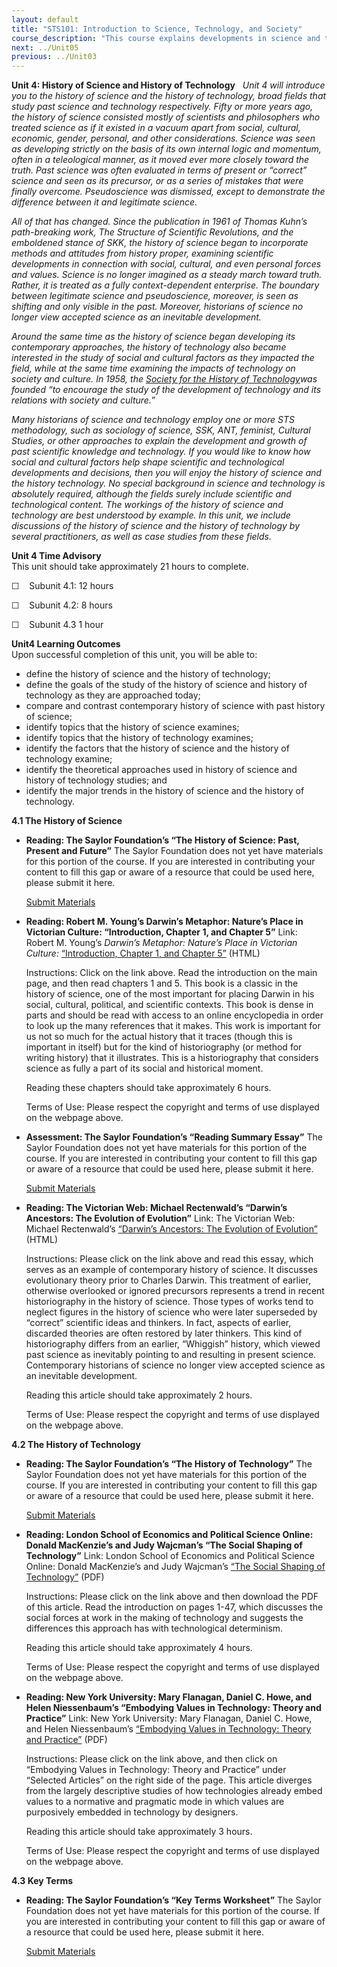 ```yaml
---
layout: default
title: "STS101: Introduction to Science, Technology, and Society"
course_description: "This course explains developments in science and technology in terms of their interactions with social, cultural, environmental, and other issues. This course will prepare you for the STS major by introducing its core components: the philosophy of science, history of science, history of technology, science and ethics, and science policy."
next: ../Unit05
previous: ../Unit03
---
```

**Unit 4: History of Science and History of Technology** <span
id="4"></span> 
*Unit 4 will introduce you to the history of science and the history of
technology, broad fields that study past science and technology
respectively. Fifty or more years ago, the history of science consisted
mostly of scientists and philosophers who treated science as if it
existed in a vacuum apart from social, cultural, economic, gender,
personal, and other considerations. Science was seen as developing
strictly on the basis of its own internal logic and momentum, often in a
teleological manner, as it moved ever more closely toward the truth.
Past science was often evaluated in terms of present or “correct”
science and seen as its precursor, or as a series of mistakes that were
finally overcome. Pseudoscience was dismissed, except to demonstrate the
difference between it and legitimate science.*  
  
 *All of that has changed. Since the publication in 1961 of Thomas
Kuhn’s path-breaking work, The Structure of Scientific Revolutions, and
the emboldened stance of SKK, the history of science began to
incorporate methods and attitudes from history proper, examining
scientific developments in connection with social, cultural, and even
personal forces and values. Science is no longer imagined as a steady
march toward truth. Rather, it is treated as a fully context-dependent
enterprise. The boundary between legitimate science and pseudoscience,
moreover, is seen as shifting and only visible in the past. Moreover,
historians of science no longer view accepted science as an inevitable
development.*  
  
 *Around the same time as the history of science began developing its
contemporary approaches, the history of technology also became
interested in the study of social and cultural factors as they impacted
the field, while at the same time examining the impacts of technology on
society and culture. In 1958, the [Society for the History of
Technology](http://www.historyoftechnology.org/)was founded “to
encourage the study of the development of technology and its relations
with society and culture.”*  
  
 *Many historians of science and technology employ one or more STS
methodology, such as sociology of science, SSK, ANT, feminist, Cultural
Studies, or other approaches to explain the development and growth of
past scientific knowledge and technology. If you would like to know how
social and cultural factors help shape scientific and technological
developments and decisions, then you will enjoy the history of science
and the history technology. No special background in science and
technology is absolutely required, although the fields surely include
scientific and technological content. The workings of the history of
science and technology are best understood by example. In this unit, we
include discussions of the history of science and the history of
technology by several practitioners, as well as case studies from these
fields.*

**Unit 4 Time Advisory**  
This unit should take approximately 21 hours to complete.  
  
 ☐    Subunit 4.1: 12 hours  
  
 ☐    Subunit 4.2: 8 hours  
  
 ☐    Subunit 4.3 1 hour

**Unit4 Learning Outcomes**  
Upon successful completion of this unit, you will be able to:
-   define the history of science and the history of technology;
-   define the goals of the study of the history of science and history
    of technology as they are approached today;
-   compare and contrast contemporary history of science with past
    history of science;
-   identify topics that the history of science examines;
-   identify topics that the history of technology examines;
-   identify the factors that the history of science and the history of
    technology examine;
-   identify the theoretical approaches used in history of science and
    history of technology studies; and
-   identify the major trends in the history of science and the history
    of technology.

**4.1 The History of Science** <span id="4.1"></span> 
-   **Reading: The Saylor Foundation’s “The History of Science: Past,
    Present and Future”**
    The Saylor Foundation does not yet have materials for this portion
    of the course. If you are interested in contributing your content to
    fill this gap or aware of a resource that could be used here, please
    submit it here.

    [Submit Materials](/contribute/)

-   **Reading: Robert M. Young’s Darwin’s Metaphor: Nature’s Place in
    Victorian Culture: “Introduction, Chapter 1, and Chapter 5”**
    Link: Robert M. Young’s *Darwin’s Metaphor: Nature’s Place in
    Victorian Culture:* [“Introduction, Chapter 1, and Chapter
    5”](http://human-nature.com/dm/dar.html) (HTML)  
      
     Instructions: Click on the link above. Read the introduction on the
    main page, and then read chapters 1 and 5. This book is a classic in
    the history of science, one of the most important for placing Darwin
    in his social, cultural, political, and scientific contexts. This
    book is dense in parts and should be read with access to an online
    encyclopedia in order to look up the many references that it makes.
    This work is important for us not so much for the actual history
    that it traces (though this is important in itself) but for the kind
    of historiography (or method for writing history) that it
    illustrates. This is a historiography that considers science as
    fully a part of its social and historical moment.  
      
     Reading these chapters should take approximately 6 hours.  
      
     Terms of Use: Please respect the copyright and terms of use
    displayed on the webpage above.

-   **Assessment: The Saylor Foundation’s “Reading Summary Essay”**
    The Saylor Foundation does not yet have materials for this portion
    of the course. If you are interested in contributing your content to
    fill this gap or aware of a resource that could be used here, please
    submit it here.

    [Submit Materials](/contribute/)

-   **Reading: The Victorian Web: Michael Rectenwald’s “Darwin’s
    Ancestors: The Evolution of Evolution”**
    Link: The Victorian Web: Michael Rectenwald’s [“Darwin’s Ancestors:
    The Evolution of
    Evolution”](http://www.victorianweb.org/science/darwin/rectenwald.html)
    (HTML)  
      
     Instructions: Please click on the link above and read this essay,
    which serves as an example of contemporary history of science. It
    discusses evolutionary theory prior to Charles Darwin. This
    treatment of earlier, otherwise overlooked or ignored precursors
    represents a trend in recent historiography in the history of
    science. Those types of works tend to neglect figures in the history
    of science who were later superseded by “correct” scientific ideas
    and thinkers. In fact, aspects of earlier, discarded theories are
    often restored by later thinkers. This kind of historiography
    differs from an earlier, “Whiggish” history, which viewed past
    science as inevitably pointing to and resulting in present science.
    Contemporary historians of science no longer view accepted science
    as an inevitable development.  
      
     Reading this article should take approximately 2 hours.  
      
     Terms of Use: Please respect the copyright and terms of use
    displayed on the webpage above.

**4.2 The History of Technology** <span id="4.2"></span> 
-   **Reading: The Saylor Foundation’s “The History of Technology”**
    The Saylor Foundation does not yet have materials for this portion
    of the course. If you are interested in contributing your content to
    fill this gap or aware of a resource that could be used here, please
    submit it here.

    [Submit Materials](/contribute/)

-   **Reading: London School of Economics and Political Science Online:
    Donald MacKenzie’s and Judy Wajcman’s “The Social Shaping of
    Technology”**
    Link: London School of Economics and Political Science Online:
    Donald MacKenzie’s and Judy Wajcman’s [“The Social Shaping of
    Technology”](http://eprints.lse.ac.uk/28638/) (PDF)  
      
     Instructions: Please click on the link above and then download the
    PDF of this article. Read the introduction on pages 1-47, which
    discusses the social forces at work in the making of technology and
    suggests the differences this approach has with technological
    determinism.  
      
     Reading this article should take approximately 4 hours.  
      
     Terms of Use: Please respect the copyright and terms of use
    displayed on the webpage above.

-   **Reading: New York University: Mary Flanagan, Daniel C. Howe, and
    Helen Niessenbaum’s “Embodying Values in Technology: Theory and
    Practice”**
    Link: New York University: Mary Flanagan, Daniel C. Howe, and Helen
    Niessenbaum’s [“Embodying Values in Technology: Theory and
    Practice”](http://www.nyu.edu/projects/nissenbaum/) (PDF)  
      
     Instructions: Please click on the link above, and then click on
    “Embodying Values in Technology: Theory and Practice” under
    “Selected Articles” on the right side of the page. This article
    diverges from the largely descriptive studies of how technologies
    already embed values to a normative and pragmatic mode in which
    values are purposively embedded in technology by designers.  
      
     Reading this article should take approximately 3 hours.  
      
     Terms of Use: Please respect the copyright and terms of use
    displayed on the webpage above.

**4.3 Key Terms** <span id="4.3"></span> 
-   **Reading: The Saylor Foundation’s “Key Terms Worksheet”**
    The Saylor Foundation does not yet have materials for this portion
    of the course. If you are interested in contributing your content to
    fill this gap or aware of a resource that could be used here, please
    submit it here.

    [Submit Materials](/contribute/)



